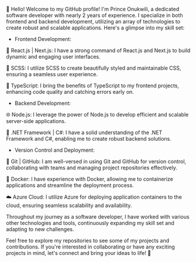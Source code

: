 👋 Hello! Welcome to my GitHub profile! I'm Prince Onukwili, a dedicated software developer with nearly 2 years of experience. I specialize in both frontend and backend development, utilizing an array of technologies to create robust and scalable applications. Here's a glimpse into my skill set:

- Frontend Development:

🚀 React.js | Next.js: I have a strong command of React.js and Next.js to build dynamic and engaging user interfaces.

💅 SCSS: I utilize SCSS to create beautifully styled and maintainable CSS, ensuring a seamless user experience.

🔀 TypeScript: I bring the benefits of TypeScript to my frontend projects, enhancing code quality and catching errors early on.


- Backend Development:

🌐 Node.js: I leverage the power of Node.js to develop efficient and scalable server-side applications.

🎯 .NET Framework | C#: I have a solid understanding of the .NET Framework and C#, enabling me to create robust backend solutions.


- Version Control and Deployment:

🤝 Git | GitHub: I am well-versed in using Git and GitHub for version control, collaborating with teams and managing project repositories effectively.

🐳 Docker: I have experience with Docker, allowing me to containerize applications and streamline the deployment process.

☁️ Azure Cloud: I utilize Azure for deploying application containers to the cloud, ensuring seamless scalability and availability.

Throughout my journey as a software developer, I have worked with various other technologies and tools, continuously expanding my skill set and adapting to new challenges.

Feel free to explore my repositories to see some of my projects and contributions. If you're interested in collaborating or have any exciting projects in mind, let's connect and bring your ideas to life! 🚀
